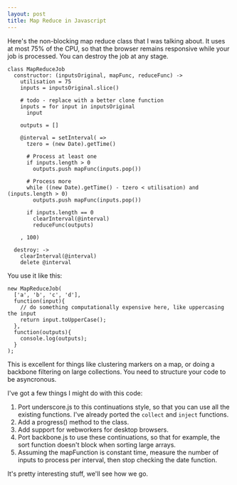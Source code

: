 ```yaml
---
layout: post
title: Map Reduce in Javascript
---
```


Here's the non-blocking map reduce class that I was talking about. It uses at most 75% of the CPU, so that the browser remains responsive while your job is processed. You can destroy the job at any stage.

    class MapReduceJob
      constructor: (inputsOriginal, mapFunc, reduceFunc) ->
        utilisation = 75
        inputs = inputsOriginal.slice()
    
        # todo - replace with a better clone function
        inputs = for input in inputsOriginal
          input

        outputs = []
    
        @interval = setInterval( =>
          tzero = (new Date).getTime()
      
          # Process at least one
          if inputs.length > 0
            outputs.push mapFunc(inputs.pop())

          # Process more
          while ((new Date).getTime() - tzero < utilisation) and (inputs.length > 0)
            outputs.push mapFunc(inputs.pop())
      
          if inputs.length == 0
            clearInterval(@interval)
            reduceFunc(outputs)
        
        , 100)
    
      destroy: ->
        clearInterval(@interval)
        delete @interval

You use it like this:

    new MapReduceJob(
      ['a', 'b', 'c', 'd'],
      function(input){
        // do something computationally expensive here, like uppercasing the input
        return input.toUpperCase();
      },
      function(outputs){
        console.log(outputs);
      }
    );
    
This is excellent for things like clustering markers on a map, or doing a backbone filtering on large collections. You need to structure your code to be asyncronous.

I've got a few things I might do with this code:

1. Port underscore.js to this continuations style, so that you can use all the existing functions. I've already ported the `collect` and `inject` functions.
1. Add a progress() method to the class.
1. Add support for webworkers for desktop browsers.
1. Port backbone.js to use these continuations, so that for example, the sort function doesn't block when sorting large arrays.
1. Assuming the mapFunction is constant time, measure the number of inputs to process per interval, then stop checking the date function.

It's pretty interesting stuff, we'll see how we go. 